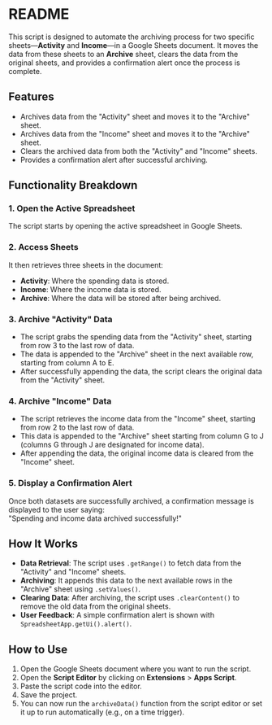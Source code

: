 # README

This script is designed to automate the archiving process for two specific sheets—**Activity** and **Income**—in a Google Sheets document. It moves the data from these sheets to an **Archive** sheet, clears the data from the original sheets, and provides a confirmation alert once the process is complete.

## Features
- Archives data from the "Activity" sheet and moves it to the "Archive" sheet.
- Archives data from the "Income" sheet and moves it to the "Archive" sheet.
- Clears the archived data from both the "Activity" and "Income" sheets.
- Provides a confirmation alert after successful archiving.

## Functionality Breakdown

### 1. Open the Active Spreadsheet
The script starts by opening the active spreadsheet in Google Sheets.

### 2. Access Sheets
It then retrieves three sheets in the document:
- **Activity**: Where the spending data is stored.
- **Income**: Where the income data is stored.
- **Archive**: Where the data will be stored after being archived.

### 3. Archive "Activity" Data
- The script grabs the spending data from the "Activity" sheet, starting from row 3 to the last row of data.
- The data is appended to the "Archive" sheet in the next available row, starting from column A to E.
- After successfully appending the data, the script clears the original data from the "Activity" sheet.

### 4. Archive "Income" Data
- The script retrieves the income data from the "Income" sheet, starting from row 2 to the last row of data.
- This data is appended to the "Archive" sheet starting from column G to J (columns G through J are designated for income data).
- After appending the data, the original income data is cleared from the "Income" sheet.

### 5. Display a Confirmation Alert
Once both datasets are successfully archived, a confirmation message is displayed to the user saying:  
"Spending and income data archived successfully!"

## How It Works
- **Data Retrieval**: The script uses `.getRange()` to fetch data from the "Activity" and "Income" sheets.
- **Archiving**: It appends this data to the next available rows in the "Archive" sheet using `.setValues()`.
- **Clearing Data**: After archiving, the script uses `.clearContent()` to remove the old data from the original sheets.
- **User Feedback**: A simple confirmation alert is shown with `SpreadsheetApp.getUi().alert()`.

## How to Use

1. Open the Google Sheets document where you want to run the script.
2. Open the **Script Editor** by clicking on **Extensions** > **Apps Script**.
3. Paste the script code into the editor.
4. Save the project.
5. You can now run the `archiveData()` function from the script editor or set it up to run automatically (e.g., on a time trigger).
